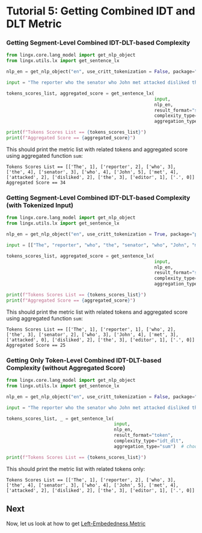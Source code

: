 # Tutorial 5: Getting Combined IDT and DLT Metric  

### Getting Segment-Level Combined IDT-DLT-based Complexity

```python
from lingx.core.lang_model import get_nlp_object
from lingx.utils.lx import get_sentence_lx

nlp_en = get_nlp_object("en", use_critt_tokenization = False, package="partut")

input = "The reporter who the senator who John met attacked disliked the editor."

tokens_scores_list, aggregated_score = get_sentence_lx(
                                                       input,
                                                       nlp_en,
                                                       result_format="segment",
                                                       complexity_type="idt_dlt", 
                                                       aggregation_type="sum")  # choose `sum`, `max` or `mean`

print(f"Tokens Scores List == {tokens_scores_list}")
print(f"Aggregated Score == {aggregated_score}")
```
This should print the metric list with related tokens and aggregated score using aggregated function `sum`:

```console
Tokens Scores List == [['The', 1], ['reporter', 2], ['who', 3], ['the', 4], ['senator', 3], ['who', 4], ['John', 5], ['met', 4], ['attacked', 2], ['disliked', 2], ['the', 3], ['editor', 1], ['.', 0]]
Aggregated Score == 34
```

### Getting Segment-Level Combined IDT-DLT-based Complexity (with Tokenized Input)

```python
from lingx.core.lang_model import get_nlp_object
from lingx.utils.lx import get_sentence_lx

nlp_en = get_nlp_object("en", use_critt_tokenization = True, package="partut")

input = [["The", "reporter", "who", "the", "senator", "who", "John", "met", "attacked"], ["disliked", "the", "editor", "."]]

tokens_scores_list, aggregated_score = get_sentence_lx(
                                                       input,
                                                       nlp_en,
                                                       result_format="segment",
                                                       complexity_type="idt_dlt", 
                                                       aggregation_type="sum")  # choose `sum`, `max` or `mean`

print(f"Tokens Scores List == {tokens_scores_list}")
print(f"Aggregated Score == {aggregated_score}")
```
This should print the metric list with related tokens and aggregated score using aggregated function `sum`:

```console
Tokens Scores List == [['The', 1], ['reporter', 1], ['who', 2], ['the', 3], ['senator', 2], ['who', 3], ['John', 4], ['met', 3], ['attacked', 0], ['disliked', 2], ['the', 3], ['editor', 1], ['.', 0]]
Aggregated Score == 25
```

### Getting Only Token-Level Combined IDT-DLT-based Complexity (without Aggregated Score)

```python
from lingx.core.lang_model import get_nlp_object
from lingx.utils.lx import get_sentence_lx

nlp_en = get_nlp_object("en", use_critt_tokenization = False, package="partut")

input = "The reporter who the senator who John met attacked disliked the editor."

tokens_scores_list, _ = get_sentence_lx(
                                        input,
                                        nlp_en,
                                        result_format="token",
                                        complexity_type="idt_dlt", 
                                        aggregation_type="sum")  # choose `sum`, `max` or `mean`

print(f"Tokens Scores List == {tokens_scores_list}")
```
This should print the metric list with related tokens only:

```console
Tokens Scores List == [['The', 1], ['reporter', 2], ['who', 3], ['the', 4], ['senator', 3], ['who', 4], ['John', 5], ['met', 4], ['attacked', 2], ['disliked', 2], ['the', 3], ['editor', 1], ['.', 0]]
```  

## Next

Now, let us look at how to get [Left-Embededness Metric](TUTORIAL_5_LE.md)
